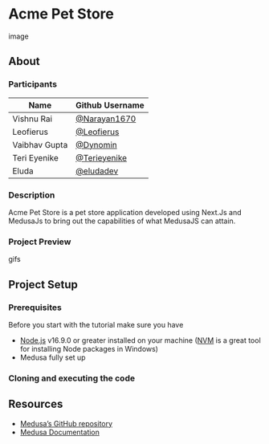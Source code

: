 # Acme Pet Store
  image

## About
  ### Participants
  | Name | Github Username |
  | --- | --- |
  |Vishnu Rai | [@Narayan1670](https://github.com/Narayan1670)|
  |Leofierus | [@Leofierus](https://github.com/Leofierus)|
  |Vaibhav Gupta | [@Dynomin](https://github.com/Dynomin)|
  |Teri Eyenike | [@Terieyenike](https://github.com/terieyenike)|
  |Eluda | [@eludadev](https://github.com/eludadev)|
  
  ### Description
  Acme Pet Store is a pet store application developed using Next.Js and MedusaJs to bring out the capabilities of what MedusaJS can attain.
  
  ### Project Preview
  gifs
  
## Project Setup
  ### Prerequisites
  Before you start with the tutorial make sure you have

  - [Node.js](https://nodejs.org/en/) v16.9.0 or greater installed on your machine ([NVM](https://github.com/coreybutler/nvm-windows) is a great tool for installing Node packages in Windows)
  - Medusa fully set up

  ### Cloning and executing the code

## Resources
- [Medusa’s GitHub repository](https://github.com/medusajs/medusa)
- [Medusa Documentation](https://docs.medusajs.com/)
